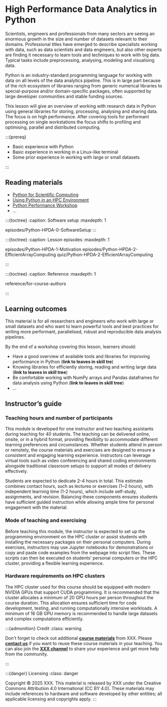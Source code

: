 # High Performance Data Analytics in Python

Scientists, engineers and professionals from many sectors are seeing an enormous growth in the size and number of datasets relevant to their domains. Professional titles have emerged to describe specialists working with data, such as data scientists and data engineers, but also other experts are finding it necessary to learn tools and techniques to work with big data. Typical tasks include preprocessing, analysing, modeling and visualising data.

Python is an industry-standard programming language for working with data on all levels of the data analytics pipeline. This is in large part because of the rich ecosystem of libraries ranging from generic numerical libraries to special-purpose and/or domain-specific packages, often supported by large developer communities and stable funding sources.

This lesson will give an overview of working with research data in Python using general libraries for storing, processing, analysing and sharing data. The focus is on high performance. After covering tools for performant processing on single workstations the focus shifts to profiling and optimising, parallel and distributed computing.

:::{prereq}

- Basic experience with Python
- Basic experience in working in a Linux-like terminal
- Some prior experience in working with large or small datasets

:::

## Reading materials

- [Python for Scientific Computing](https://aaltoscicomp.github.io/python-for-scicomp/)
- [Using Python in an HPC Environment](https://uppmax.github.io/HPC-python/)
- [Python Performance Workshop](https://enccs.github.io/python-perf/)
- ...

:::{toctree}
:caption: Software setup
:maxdepth: 1

episodes/Python-HPDA-0-SoftwareSetup
:::

:::{toctree}
:caption: Lesson episodes
:maxdepth: 1


episodes/Python-HPDA-1-Motivation
episodes/Python-HPDA-2-EfficientArrayComputing
quiz/Python-HPDA-2-EfficientArrayComputing

:::

:::{toctree}
:caption: Reference
:maxdepth: 1


reference/for-course-authors

:::

## Learning outcomes

This material is for all researchers and engineers who work with large or small datasets and who want to learn powerful tools and best practices for writing more performant, parallelised, robust and reproducible data analysis pipelines.

By the end of a workshop covering this lesson, learners should:

- Have a good overview of available tools and libraries for improving performance in Python (**link to leaves in skill tre**)
- Knowing libraries for efficiently storing, reading and writing large data  (**link to leaves in skill tree**)
- Be comfortable working with NumPy arrays and Pandas dataframes for data analysis using Python (**link to leaves in skill tree**)
- ...

## Instructor’s guide

### Teaching hours and number of participants

This module is developed for one instructor and two teaching assistants during teaching for 40 students. The teaching can be delivered online, onsite, or in a hybrid format, providing flexibility to accommodate different learning preferences and circumstances. Whether students attend in person or remotely, the course materials and exercises are designed to ensure a consistent and engaging learning experience. Instructors can leverage virtual tools such as video conferencing and shared coding environments alongside traditional classroom setups to support all modes of delivery effectively.

Students are expected to dedicate 2-4 hours in total. This estimate combines contact hours, such as lectures or exercises (1~2 hours), with independent learning time (1-2 hours), which include self-study, assignments, and revision. Balancing these components ensures students have sufficient guided instruction while allowing ample time for personal engagement with the material.

### Mode of teaching and exercising

Before teaching this module, the instructor is expected to set up the programming environment on the HPC cluster or assist students with installing the necessary packages on their personal computers. During exercises, instructors may use Jupyter notebooks for demonstrations or copy and paste code examples from the webpage into script files. These scripts can then be executed on students’ personal computers or the HPC cluster, providing a flexible learning experience.

### Hardware requirements on HPC clusters

The HPC cluster used for this course should be equipped with modern NVIDIA GPUs that support CUDA programming. It is recommended that the cluster allocates a minimum of 20 GPU hours per person throughout the course duration. This allocation ensures sufficient time for code development, testing, and running computationally intensive workloads. A minimum of 16 GB GPU memory is recommended to handle large datasets and complex computations efficiently.

:::{admonition} Credit
:class: warning

Don't forget to check out additional [**course materials**](https://www.evitahpc.eu/) from XXX. Please [**contact us**](https://www.evitahpc.eu/) if you want to reuse these course materials in your teaching. You can also join the [**XXX channel**](https://www.evitahpc.eu/) to share your experience and get more help from the community.


:::

:::{danger} Licensing
:class: danger

Copyright © 2025 XXX. This material is released by XXX under the Creative Commons Attribution 4.0 International (CC BY 4.0). These materials may include references to hardware and software developed by other entities; all applicable licensing and copyrights apply.
:::
